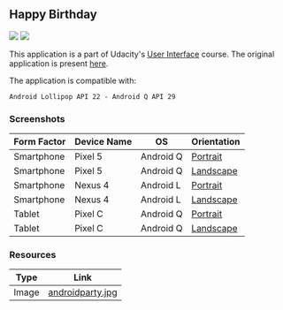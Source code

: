 ## Happy Birthday
![](https://img.shields.io/badge/language-xml-blue)
[![](https://img.shields.io/badge/ide-android%20studio-brightgreen)](https://developer.android.com/studio)

This application is a part of Udacity's [User Interface](https://www.udacity.com/course/android-basics-user-interface--ud834) course. The original application is present [here](https://github.com/udacity/Happy-Birthday).

The application is compatible with:
```
Android Lollipop API 22 - Android Q API 29
```

### Screenshots

Form Factor | Device Name | OS | Orientation
--- | --- | --- | --- 
Smartphone | Pixel 5 | Android Q | [Portrait](https://user-images.githubusercontent.com/94056845/141608950-1e3836ac-81d1-4625-a2d2-af779d6b963a.png)
Smartphone | Pixel 5 | Android Q | [Landscape](https://user-images.githubusercontent.com/94056845/141608951-2fb58117-dfe3-467d-b5b3-8eaf5aef69c8.png)
Smartphone | Nexus 4| Android L | [Portrait](https://user-images.githubusercontent.com/94056845/141608945-e38eb99e-c630-4240-9216-742c72146810.png)
Smartphone | Nexus 4| Android L | [Landscape](https://user-images.githubusercontent.com/94056845/141608948-d0d45c2d-cf3a-47c3-a1ef-d8e7804c4eb9.png)
Tablet | Pixel C | Android Q | [Portrait](https://user-images.githubusercontent.com/94056845/141608953-30ea0648-dbf2-4678-8242-e5058cf6011a.png)
Tablet | Pixel C | Android Q | [Landscape](https://user-images.githubusercontent.com/94056845/141608952-7de19a7a-9130-414a-8ac3-075d5b6afe8a.png)

### Resources

Type | Link
--- | ---
Image | [androidparty.jpg](https://storage.googleapis.com/supplemental_media/udacityu/4034888704/androidparty.jpg)
